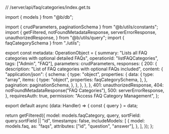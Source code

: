 // /server/api/faq/categories/index.get.ts

import { models } from "@b/db";

import { crudParameters, paginationSchema } from "@b/utils/constants";
import {
  getFiltered,
  notFoundMetadataResponse,
  serverErrorResponse,
  unauthorizedResponse,
} from "@b/utils/query";
import { faqCategorySchema } from "./utils";

export const metadata: OperationObject = {
  summary: "Lists all FAQ categories with optional detailed FAQs",
  operationId: "listFAQCategories",
  tags: ["Admin", "FAQ"],
  parameters: crudParameters,
  responses: {
    200: {
      description: "List of FAQ categories with optional FAQs included",
      content: {
        "application/json": {
          schema: {
            type: "object",
            properties: {
              data: {
                type: "array",
                items: {
                  type: "object",
                  properties: faqCategorySchema,
                },
              },
              pagination: paginationSchema,
            },
          },
        },
      },
    },
    401: unauthorizedResponse,
    404: notFoundMetadataResponse("FAQ Categories"),
    500: serverErrorResponse,
  },
  requiresAuth: true,
  permission: "Access FAQ Category Management",
};

export default async (data: Handler) => {
  const { query } = data;

  return getFiltered({
    model: models.faqCategory,
    query,
    sortField: query.sortField || "id",
    timestamps: false,
    includeModels: [
      {
        model: models.faq,
        as: "faqs",
        attributes: ["id", "question", "answer"],
      },
    ],
  });
};
